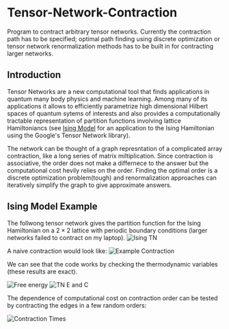# Tensor-Network-Contraction
Program to contract arbitrary tensor networks. Currently the contraction path has to be specified; optimal path finding using discrete optimization or tensor network renormalization methods has to be built in for contracting larger networks.

## Introduction 

Tensor Networks are a new computational tool that finds applications in quantum many body physics and machine learning. Among many of its applications it allows to efficiently parametrize high dimensional Hilbert spaces of quantum sytems of interests and also provides a computationally tractable representation of partition functions involving lattice Hamiltoniancs (see [Ising Model](https://github.com/letallbewell/Ising_Model) for an application to the Ising Hamiltonian using the Google's Tensor Network library).

The network can be thought of a graph represntation of a complicated array contraction, like a long series of matrix miltiplication. Since contraction is associative, the order does not make a differnece to the answer but the computational cost hevily relies on the order. Finding the optimal order is a discrete optimization problem(tough) and renormalization approaches can iteratively simplify the graph to give approximate answers.

## Ising Model Example

The follwong tensor network gives the partition function for the Ising Hamiltonian on a $2\times2$ lattice with periodic boundary conditions (larger networks failed to contract on my laptop).
![Ising TN](https://user-images.githubusercontent.com/43025445/195797650-01870fc9-f654-4d70-bf27-5bc90e25a242.jpg)

A naive contraction would look like:
![Example Contraction](https://user-images.githubusercontent.com/43025445/195797826-6b87c70a-561a-4980-a3cb-b8371fe2e413.jpg)

We can see that the code works by checking the thermodynamic variables (these results are exact).

![Free energy](https://user-images.githubusercontent.com/43025445/195797978-b33029b5-ccb2-4761-9436-3c5bafd11698.jpg)
![TN E and C](https://user-images.githubusercontent.com/43025445/195798010-88da46f3-b666-4433-9df9-e355ce31c10a.jpg)

The dependence of computational cost on contraction order can be tested by contracting the edges in a few random orders:

![Contraction Times](https://user-images.githubusercontent.com/43025445/195798233-1090746d-3097-44ad-a0ec-d3dc05eb5888.jpg)

